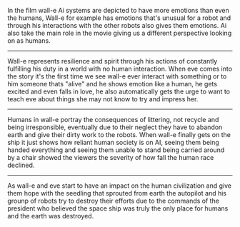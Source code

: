 In the film wall-e Ai systems are depicted to have more emotions than even the humans, Wall-e for example has emotions that's unusual for a robot and through his interactions with the other robots also gives them emotions. Ai also take the main role in the movie giving us a different perspective looking on as humans.
<hr>
Wall-e represents resilience and spirit through his actions of constantly fulfilling his duty in a world with no human interaction. When eve comes into the story it's the first time we see wall-e ever interact with something or to him someone thats "alive" and he shows emotion like a human, he gets excited and even falls in love, he also automatically gets the urge to want to teach eve about things she may not know to try and impress her.
<hr>
Humans in wall-e portray the consequences of littering, not recycle and being irresponsible, eventually due to their neglect they have to abandon earth and give their dirty work to the robots. When wall-e finally gets on the ship it just shows how reliant human society is on AI, seeing them being handed everything and seeing them unable to stand being carried around by a chair showed the viewers the severity of how fall the human race declined. 
<hr>
As wall-e and eve start to have an impact on the human civilization and give them hope with the seedling that sprouted from earth the autopilot and his grounp of robots try to destroy their efforts due to the commands of the president who believed the space ship was truly the only place for humans and the earth was destroyed. 